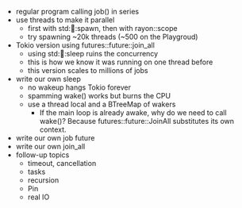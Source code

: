 - regular program calling job() in series
- use threads to make it parallel
  - first with std::thread::spawn, then with rayon::scope
  - try spawning ~20k threads (~500 on the Playgroud)
- Tokio version using futures::future::join_all
  - using std::thread::sleep ruins the concurrency
  - this is how we know it was running on one thread before
  - this version scales to millions of jobs
- write our own sleep
  - no wakeup hangs Tokio forever
  - spamming wake() works but burns the CPU
  - use a thread local and a BTreeMap of wakers
    - If the main loop is already awake, why do we need to call wake()? Because
      futures::future::JoinAll substitutes its own context.
- write our own job future
- write our own join_all
- follow-up topics
  - timeout, cancellation
  - tasks
  - recursion
  - Pin
  - real IO
